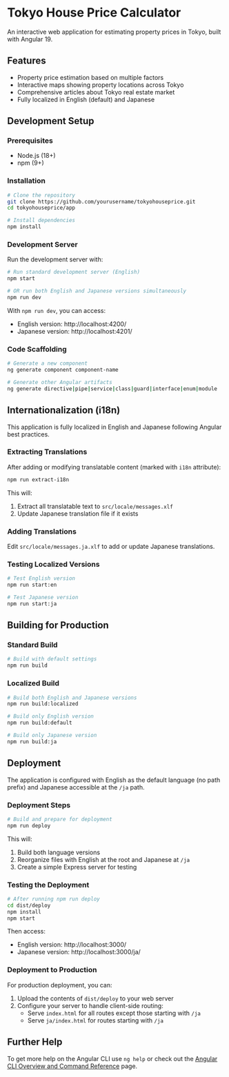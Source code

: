 # Tokyo House Price Calculator

An interactive web application for estimating property prices in Tokyo, built with Angular 19.

## Features

- Property price estimation based on multiple factors
- Interactive maps showing property locations across Tokyo
- Comprehensive articles about Tokyo real estate market
- Fully localized in English (default) and Japanese

## Development Setup

### Prerequisites

- Node.js (18+)
- npm (9+)

### Installation

```bash
# Clone the repository
git clone https://github.com/yourusername/tokyohouseprice.git
cd tokyohouseprice/app

# Install dependencies
npm install
```

### Development Server

Run the development server with:

```bash
# Run standard development server (English)
npm start

# OR run both English and Japanese versions simultaneously
npm run dev
```

With `npm run dev`, you can access:
- English version: http://localhost:4200/
- Japanese version: http://localhost:4201/

### Code Scaffolding

```bash
# Generate a new component
ng generate component component-name

# Generate other Angular artifacts
ng generate directive|pipe|service|class|guard|interface|enum|module
```

## Internationalization (i18n)

This application is fully localized in English and Japanese following Angular best practices.

### Extracting Translations

After adding or modifying translatable content (marked with `i18n` attribute):

```bash
npm run extract-i18n
```

This will:
1. Extract all translatable text to `src/locale/messages.xlf`
2. Update Japanese translation file if it exists

### Adding Translations

Edit `src/locale/messages.ja.xlf` to add or update Japanese translations.

### Testing Localized Versions

```bash
# Test English version
npm run start:en

# Test Japanese version
npm run start:ja
```

## Building for Production

### Standard Build

```bash
# Build with default settings
npm run build
```

### Localized Build

```bash
# Build both English and Japanese versions
npm run build:localized

# Build only English version
npm run build:default

# Build only Japanese version
npm run build:ja
```

## Deployment

The application is configured with English as the default language (no path prefix) and Japanese accessible at the `/ja` path.

### Deployment Steps

```bash
# Build and prepare for deployment
npm run deploy
```

This will:
1. Build both language versions
2. Reorganize files with English at the root and Japanese at `/ja`
3. Create a simple Express server for testing

### Testing the Deployment

```bash
# After running npm run deploy
cd dist/deploy
npm install
npm start
```

Then access:
- English version: http://localhost:3000/
- Japanese version: http://localhost:3000/ja/

### Deployment to Production

For production deployment, you can:

1. Upload the contents of `dist/deploy` to your web server
2. Configure your server to handle client-side routing:
   - Serve `index.html` for all routes except those starting with `/ja`
   - Serve `ja/index.html` for routes starting with `/ja`

## Further Help

To get more help on the Angular CLI use `ng help` or check out the [Angular CLI Overview and Command Reference](https://angular.dev/tools/cli) page.
